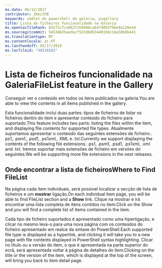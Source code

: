 ```yaml
---
ms.date: 06/12/2017
contributor: JKeithB
keywords: cmdlet do powershell do galeria, psgallery
title: Lista de ficheiros funcionalidade na Galeria
ms.openlocfilehash: 83273cfca0627cb9906ca6474092f9be9a120e4d
ms.sourcegitcommit: 54534635eedacf531d8d6344019dc16a50b8b441
ms.translationtype: MT
ms.contentlocale: pt-PT
ms.lasthandoff: 05/17/2018
ms.locfileid: "34219162"
---
```

# <a name="filelist-feature-in-the-gallery"></a><span data-ttu-id="337b3-103">Lista de ficheiros funcionalidade na Galeria</span><span class="sxs-lookup"><span data-stu-id="337b3-103">FileList feature in the Gallery</span></span>

<span data-ttu-id="337b3-104">Conseguir ver o conteúdo em todos os itens publicados na galeria.</span><span class="sxs-lookup"><span data-stu-id="337b3-104">You are able to view the contents in all items published in the gallery.</span></span>

<span data-ttu-id="337b3-105">Esta funcionalidade inclui duas partes: tipos de ficheiros de listar os ficheiros dentro do item e apresentar conteúdo do ficheiro para suportado.</span><span class="sxs-lookup"><span data-stu-id="337b3-105">This feature includes two parts: listing the files within the item, and displaying file contents for supported file types.</span></span> <span data-ttu-id="337b3-106">Atualmente suportamos apresentar o conteúdo das seguintes extensões de ficheiro:. ps1,. psm1,. psd1, .ps1xml,. XML e. txt.</span><span class="sxs-lookup"><span data-stu-id="337b3-106">Currently we support displaying the contents of the following file extensions: .ps1, .psm1, .psd1, .ps1xml, .xml and .txt.</span></span> <span data-ttu-id="337b3-107">Iremos suportar mais extensões de ficheiro em versões do seguintes.</span><span class="sxs-lookup"><span data-stu-id="337b3-107">We will be supporting more file extensions in the next releases.</span></span>

## <a name="where-to-find-filelist"></a><span data-ttu-id="337b3-108">Onde encontrar a lista de ficheiros</span><span class="sxs-lookup"><span data-stu-id="337b3-108">Where to Find FileList</span></span>

<span data-ttu-id="337b3-109">Na página cada item individuais, será possível localizar a secção de lista de ficheiros e um **mostrar** ligação.</span><span class="sxs-lookup"><span data-stu-id="337b3-109">On each individual item page, you will be able to find FileList section and a **Show** link.</span></span> <span data-ttu-id="337b3-110">Clique na mostrar e irá encontrar uma lista completa de itens contidos no item.</span><span class="sxs-lookup"><span data-stu-id="337b3-110">Click on the Show and you will find a complete list of items contained in the item.</span></span>

<span data-ttu-id="337b3-111">Cada tipo de ficheiro suportados é apresentado como uma hiperligação, e clicar no mesmo leva-o para uma nova página com os conteúdos do ficheiro apresentado em realce da sintaxe do PowerShell.</span><span class="sxs-lookup"><span data-stu-id="337b3-111">Each supported file type is displayed as a hyperlink, and clicking it will take you to a new page with file contents displayed in PowerShell syntax highlighting.</span></span> <span data-ttu-id="337b3-112">Clicar no título ou a versão do item, o que é apresentada na parte superior do ecrã, será apresentada voltar à página de detalhes do item.</span><span class="sxs-lookup"><span data-stu-id="337b3-112">Clicking on the title or the version of the item, which is displayed at the top of the screen, will bring you back to item detail page.</span></span>